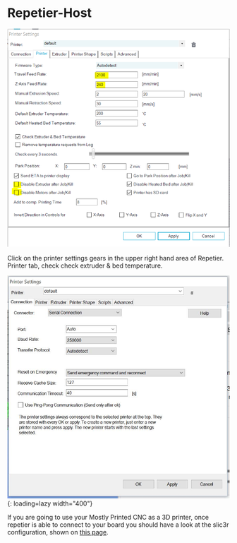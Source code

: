 # Repetier-Host

![!picture](../img/old/2015/05/repetierbasic.png)

Click on the printer settings gears in the upper right hand area of Repetier. Printer tab, check
check extruder & bed temperature.

![!picture](../img/old/2015/05/rep2.jpg){: loading=lazy width="400"}

If you are going to use your Mostly Printed CNC as a 3D printer, once repetier is able to connect to
your board you should have a look at the slic3r configuration, shown on [this page](https://www.v1engineering.com/import-extruder/).

